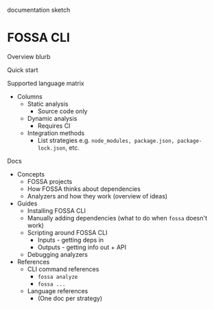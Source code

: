 documentation sketch


# FOSSA CLI
Overview blurb

Quick start

Supported language matrix
- Columns
  - Static analysis
    - Source code only
  - Dynamic analysis
    - Requires CI
  - Integration methods
    - List strategies e.g. `node_modules, package.json, package-lock.json`, etc.

Docs

- Concepts
  - FOSSA projects
  - How FOSSA thinks about dependencies
  - Analyzers and how they work (overview of ideas)
- Guides
  - Installing FOSSA CLI
  - Manually adding dependencies (what to do when `fossa` doesn't work)
  - Scripting around FOSSA CLI
    - Inputs - getting deps in
    - Outputs - getting info out + API
  - Debugging analyzers
- References
  - CLI command references
    - `fossa analyze`
    - `fossa ...`
  - Language references
    - (One doc per strategy)
